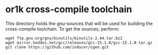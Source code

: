 # or1k cross-compile toolchain

This directory holds the gnu-sources that will be used for building the cross-compile toolchain. To get the sources, perform:

```
wget ftp.gnu.org/gnu/binutils/binutils-2.44.tar.bz2
wget mirror.koddos.net/gcc/releases/gcc-15.1.0/gcc-15.1.0.tar.gz
git clone https://github.com/inducer/cgen.git
```

